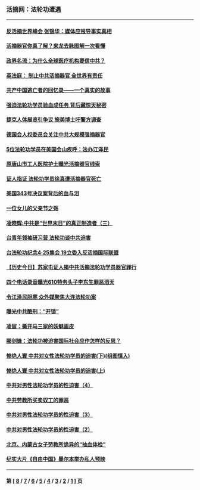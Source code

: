 ### 活摘网：法轮功遭遇
---
#### [反活摘世界峰会 张锦华：媒体应报导事实真相](../../pages/nf5881/n13278502.md?11090430) 
#### [活摘器官你真了解？来龙去脉图解一次看懂](../../pages/nf5881/n13013820.md?11090430) 
#### [政界名流：为什么全球医疗机构要信中共？](../../pages/nf5881/n11945479.md?11090430) 
#### [英法庭： 制止中共活摘器官 全世界有责任](../../pages/nf5881/n11330691.md?11090430) 
#### [共产中国逃亡者的回忆录——一个真实的故事](../../pages/nf5881/n10918649.md?11090430) 
#### [强迫法轮功学员验血成任务 背后藏惊天秘密](../../pages/nf5881/n4252384.md?11090430) 
#### [捷克人体展览引争议 旅美博士吁警方调查](../../pages/nf5881/n9429187.md?11090430) 
#### [德国会人权委员会关注中共大规模强摘器官](../../pages/nf5881/n8418950.md?11090430) 
#### [5位法轮功学员在美国会山疾呼：法办江泽民](../../pages/nf5881/n8101519.md?11090430) 
#### [原唐山市工人医院护士曝光活摘器官线索](../../pages/nf5881/n8076384.md?11090430) 
#### [证人指证 法轮功学员徐真遭活摘器官死亡](../../pages/nf5881/n8042467.md?11090430) 
#### [美国343号决议案背后的血与泪](../../pages/nf5881/n8020684.md?11090430) 
#### [一位女儿的父亲节之殇](../../pages/nf5881/n8014122.md?11090430) 
#### [凌晓辉:中共是“世界末日”的真正制造者（三）](../../pages/nf5881/n4210333.md?11090430) 
#### [台青年领袖研习营 法轮功谈中共迫害](../../pages/nf5881/n4141857.md?11090430) 
#### [台法轮功纪念4‧25集会 19立委入反活摘国际联盟](../../pages/nf5881/n4141821.md?11090430) 
#### [【历史今日】苏家屯证人揭中共活摘法轮功学员器官罪行](../../pages/nf5881/n4135912.md?11090430) 
#### [四个电话录音曝光610特务头子李东生罪恶滔天](../../pages/nf5881/n4040060.md?11090430) 
#### [令江泽民胆寒 众外媒聚焦大连法轮功案](../../pages/nf5881/n3932671.md?11090430) 
#### [曝光中共酷刑：“开锁”](../../pages/nf5881/n3889373.md?11090430) 
#### [凌宸：撕开马三家的妖魅画皮](../../pages/nf5881/n3849369.md?11090430) 
#### [郦剑锋：法轮功被迫害国际社会应作怎样的反思？](../../pages/nf5881/n3824560.md?11090430) 
#### [惨绝人寰 中共对女性法轮功学员的迫害(下)(组图慎入)](../../pages/nf5881/n3816285.md?11090430) 
#### [惨绝人寰 中共对女性法轮功学员的迫害(上)](../../pages/nf5881/n3815374.md?11090430) 
#### [中共对男性法轮功学员的性迫害（4）](../../pages/nf5881/n3769144.md?11090430) 
#### [中共劳教所买卖奴工的罪恶](../../pages/nf5881/n3769378.md?11090430) 
#### [中共对男性法轮功学员的性迫害（3）](../../pages/nf5881/n3768231.md?11090430) 
#### [中共对男性法轮功学员的性迫害（2）](../../pages/nf5881/n3767211.md?11090430) 
#### [北京、内蒙古女子劳教所诡异的“抽血体检”](../../pages/nf5881/n3753158.md?11090430) 
#### [纪实大片《自由中国》墨尔本举办私人预映](../../pages/nf5881/n3743337.md?11090430) 

---
#### 第 [ [8](./8.md?11090430) / [7](./7.md?11090430) / [6](./6.md?11090430) / [5](./5.md?11090430) / [4](./4.md?11090430) / [3](./3.md?11090430) / [2](./2.md?11090430) / [1](./1.md?11090430) ] 页
